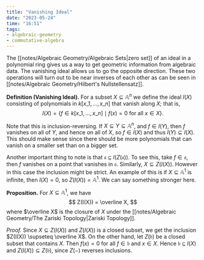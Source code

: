 ```yaml
---
title: "Vanishing Ideal"
date: "2023-05-24"
time: "16:51"
tags:
- algebraic-geometry
- commutative-algebra
---
```

The [[notes/Algebraic Geometry/Algebraic Sets|zero set]] of an ideal in a polynomial ring gives us a way to get geometric information from algebraic data. The vanishing ideal allows us to go the opposite direction. These two operations will turn out to be near inverses of each other as can be seen in [[notes/Algebraic Geometry/Hilbert's Nullstellensatz]]. 

**Definition (Vanishing Ideal).** For a subset $X \subseteq \mathbb A^n$ we define the ideal $I(X)$ consisting of polynomials in $k[x\_1, \ldots, x\_n]$ that vanish along $X$; that is, 
$$
I(X) = \lbrace f \in k[x\_1, \ldots , x\_n] \mid f(x) = 0 \text{ for all } x \in X \rbrace.
$$

Note that this is inclusion-reversing. If $X \subseteq Y \subseteq \mathbb A^n$, and $f \in I(Y)$, then $f$ vanishes on all of $Y$, and hence on all of $X$, so $f \in I(X)$ and thus $I(Y) \subseteq I(X)$. This should make sense since there should be more polynomials that can vanish on a smaller set than on a bigger set. 

Another important thing to note is that $\mathfrak a \subseteq I(Z(\mathfrak a))$. To see this, take $f \in \mathfrak a$, then $f$ vanishes on a point that vanishes in $\mathfrak a$. Similarly, $X \subseteq Z(I(X))$. However in this case the inclusion might be strict. An example of this is if $X \subseteq \mathbb A^1$ is infinite, then $I(X) = 0$, so $Z(I(X)) = \mathbb A^1$. We can say something stronger here. 

**Proposition.** For $X \subseteq \mathbb A^1$, we have 
$$
Z(I(X)) = \overline X,
$$where $\overline X$ is the closure of $X$ under the [[notes/Algebraic Geometry/The Zariski Topology|Zariski Topology]]. 

*Proof.* Since $X \subseteq Z(I(X))$ and $Z(I(X))$ is a closed subset, we get the inclusion $Z(I(X)) \supseteq \overline X$. On the other hand, let $Z(\mathfrak b)$ be a closed subset that contains $X$. Then $f(x) = 0$ for all $f \in \mathfrak b$ and $x \in X$. Hence $\mathfrak b \subseteq I(X)$ and $Z(I(X)) \subseteq Z(\mathfrak b)$, since $Z(-)$ reverses inclusions. 

